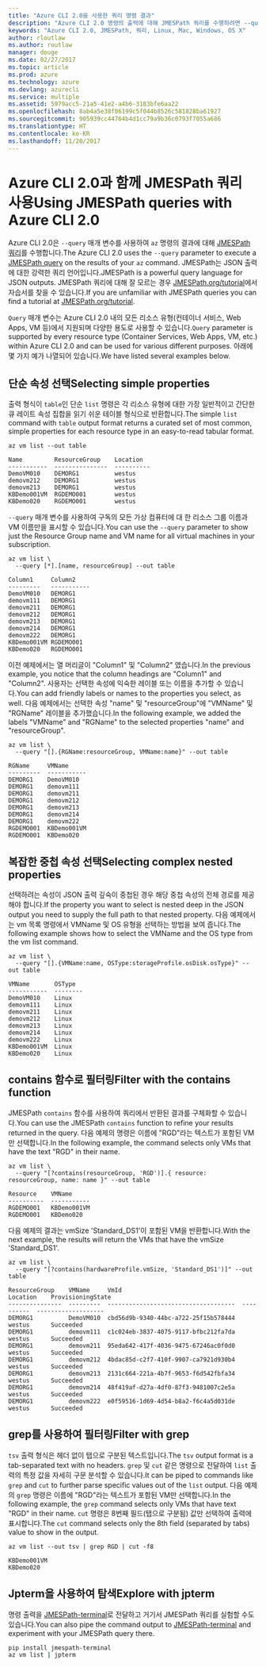 ```yaml
---
title: "Azure CLI 2.0을 사용한 쿼리 명령 결과"
description: "Azure CLI 2.0 명령의 출력에 대해 JMESPath 쿼리를 수행하려면 --query를 사용합니다."
keywords: "Azure CLI 2.0, JMESPath, 쿼리, Linux, Mac, Windows, OS X"
author: rloutlaw
ms.author: routlaw
manager: douge
ms.date: 02/27/2017
ms.topic: article
ms.prod: azure
ms.technology: azure
ms.devlang: azurecli
ms.service: multiple
ms.assetid: 5979acc5-21a5-41e2-a4b6-3183bfe6aa22
ms.openlocfilehash: 8ab4a5e38f06199c5f044b8526c581828ba61927
ms.sourcegitcommit: 905939cc44764b4d1cc79a9b36c0793f7055a686
ms.translationtype: HT
ms.contentlocale: ko-KR
ms.lasthandoff: 11/20/2017
---
```

# <a name="using-jmespath-queries-with-azure-cli-20"></a><span data-ttu-id="18fe3-104">Azure CLI 2.0과 함께 JMESPath 쿼리 사용</span><span class="sxs-lookup"><span data-stu-id="18fe3-104">Using JMESPath queries with Azure CLI 2.0</span></span>

<span data-ttu-id="18fe3-105">Azure CLI 2.0은 `--query` 매개 변수를 사용하여 `az` 명령의 결과에 대해 [JMESPath 쿼리](http://jmespath.org)를 수행합니다.</span><span class="sxs-lookup"><span data-stu-id="18fe3-105">The Azure CLI 2.0 uses the `--query` parameter to execute a [JMESPath query](http://jmespath.org) on the results of your `az` command.</span></span> <span data-ttu-id="18fe3-106">JMESPath는 JSON 출력에 대한 강력한 쿼리 언어입니다.</span><span class="sxs-lookup"><span data-stu-id="18fe3-106">JMESPath is a powerful query language for JSON outputs.</span></span>  <span data-ttu-id="18fe3-107">JMESPath 쿼리에 대해 잘 모르는 경우 [JMESPath.org/tutorial](http://JMESPath.org/tutorial.html)에서 자습서를 찾을 수 있습니다.</span><span class="sxs-lookup"><span data-stu-id="18fe3-107">If you are unfamiliar with JMESPath queries you can find a tutorial at [JMESPath.org/tutorial](http://JMESPath.org/tutorial.html).</span></span>

<span data-ttu-id="18fe3-108">`Query` 매개 변수는 Azure CLI 2.0 내의 모든 리소스 유형(컨테이너 서비스, Web Apps, VM 등)에서 지원되며 다양한 용도로 사용할 수 있습니다.</span><span class="sxs-lookup"><span data-stu-id="18fe3-108">`Query` parameter is supported by every resource type (Container Services, Web Apps, VM, etc.) within Azure CLI 2.0 and can be used for various different purposes.</span></span>  <span data-ttu-id="18fe3-109">아래에 몇 가지 예가 나열되어 있습니다.</span><span class="sxs-lookup"><span data-stu-id="18fe3-109">We have listed several examples below.</span></span>

## <a name="selecting-simple-properties"></a><span data-ttu-id="18fe3-110">단순 속성 선택</span><span class="sxs-lookup"><span data-stu-id="18fe3-110">Selecting simple properties</span></span>

<span data-ttu-id="18fe3-111">출력 형식이 `table`인 단순 `list` 명령은 각 리소스 유형에 대한 가장 일반적이고 간단한 큐 레이트 속성 집합을 읽기 쉬운 테이블 형식으로 반환합니다.</span><span class="sxs-lookup"><span data-stu-id="18fe3-111">The simple `list` command with `table` output format returns a curated set of most common, simple properties for each resource type in an easy-to-read tabular format.</span></span>

```azurecli-interactive
az vm list --out table
```

```
Name         ResourceGroup    Location
-----------  ---------------  ----------
DemoVM010    DEMORG1          westus
demovm212    DEMORG1          westus
demovm213    DEMORG1          westus
KBDemo001VM  RGDEMO001        westus
KBDemo020    RGDEMO001        westus
```

<span data-ttu-id="18fe3-112">`--query` 매개 변수를 사용하여 구독의 모든 가상 컴퓨터에 대 한 리소스 그룹 이름과 VM 이름만을 표시할 수 있습니다.</span><span class="sxs-lookup"><span data-stu-id="18fe3-112">You can use the `--query` parameter to show just the Resource Group name and VM name for all virtual machines in your subscription.</span></span>

```azurecli-interactive
az vm list \
  --query [*].[name, resourceGroup] --out table
```

```
Column1     Column2
---------   -----------
DemoVM010   DEMORG1
demovm111   DEMORG1
demovm211   DEMORG1
demovm212   DEMORG1
demovm213   DEMORG1
demovm214   DEMORG1
demovm222   DEMORG1
KBDemo001VM RGDEMO001
KBDemo020   RGDEMO001
```

<span data-ttu-id="18fe3-113">이전 예제에서는 열 머리글이 "Column1" 및 "Column2" 였습니다.</span><span class="sxs-lookup"><span data-stu-id="18fe3-113">In the previous example, you notice that the column headings are "Column1" and "Column2".</span></span>  <span data-ttu-id="18fe3-114">사용자는 선택한 속성에 익숙한 레이블 또는 이름을 추가할 수 있습니다.</span><span class="sxs-lookup"><span data-stu-id="18fe3-114">You can add friendly labels or names to the properties you select, as well.</span></span>  <span data-ttu-id="18fe3-115">다음 예제에서는 선택한 속성 "name" 및 "resourceGroup"에 "VMName" 및 "RGName" 레이블을 추가했습니다.</span><span class="sxs-lookup"><span data-stu-id="18fe3-115">In the following example, we added the labels "VMName" and "RGName" to the selected properties "name" and "resourceGroup".</span></span>


```azurecli-interactive
az vm list \
  --query "[].{RGName:resourceGroup, VMName:name}" --out table
```

```
RGName     VMName
---------  -----------
DEMORG1    DemoVM010
DEMORG1    demovm111
DEMORG1    demovm211
DEMORG1    demovm212
DEMORG1    demovm213
DEMORG1    demovm214
DEMORG1    demovm222
RGDEMO001  KBDemo001VM
RGDEMO001  KBDemo020
```

## <a name="selecting-complex-nested-properties"></a><span data-ttu-id="18fe3-116">복잡한 중첩 속성 선택</span><span class="sxs-lookup"><span data-stu-id="18fe3-116">Selecting complex nested properties</span></span>

<span data-ttu-id="18fe3-117">선택하려는 속성이 JSON 출력 깊숙이 중첩된 경우 해당 중첩 속성의 전체 경로를 제공해야 합니다.</span><span class="sxs-lookup"><span data-stu-id="18fe3-117">If the property you want to select is nested deep in the JSON output you need to supply the full path to that nested property.</span></span> <span data-ttu-id="18fe3-118">다음 예제에서는 vm 목록 명령에서 VMName 및 OS 유형을 선택하는 방법을 보여 줍니다.</span><span class="sxs-lookup"><span data-stu-id="18fe3-118">The following example shows how to select the VMName and the OS type from the vm list command.</span></span>

```azurecli-interactive
az vm list \
  --query "[].{VMName:name, OSType:storageProfile.osDisk.osType}" --out table
```

```
VMName       OSType
-----------  --------
DemoVM010    Linux
demovm111    Linux
demovm211    Linux
demovm212    Linux
demovm213    Linux
demovm214    Linux
demovm222    Linux
KBDemo001VM  Linux
KBDemo020    Linux
```

## <a name="filter-with-the-contains-function"></a><span data-ttu-id="18fe3-119">contains 함수로 필터링</span><span class="sxs-lookup"><span data-stu-id="18fe3-119">Filter with the contains function</span></span>

<span data-ttu-id="18fe3-120">JMESPath `contains` 함수를 사용하여 쿼리에서 반환된 결과를 구체화할 수 있습니다.</span><span class="sxs-lookup"><span data-stu-id="18fe3-120">You can use the JMESPath `contains` function to refine your results returned in the query.</span></span>
<span data-ttu-id="18fe3-121">다음 예제의 명령은 이름에 "RGD"라는 텍스트가 포함된 VM만 선택합니다.</span><span class="sxs-lookup"><span data-stu-id="18fe3-121">In the following example, the command selects only VMs that have the text "RGD" in their name.</span></span>  

```azurecli-interactive
az vm list \
  --query "[?contains(resourceGroup, 'RGD')].{ resource: resourceGroup, name: name }" --out table
```

```
Resource    VMName
----------  -----------
RGDEMO001   KBDemo001VM
RGDEMO001   KBDemo020
```

<span data-ttu-id="18fe3-122">다음 예제의 결과는 vmSize 'Standard_DS1'이 포함된 VM을 반환합니다.</span><span class="sxs-lookup"><span data-stu-id="18fe3-122">With the next example, the results will return the VMs that have the vmSize 'Standard_DS1'.</span></span>

```azurecli-interactive
az vm list \
  --query "[?contains(hardwareProfile.vmSize, 'Standard_DS1')]" --out table
```

```
ResourceGroup    VMName     VmId                                  Location    ProvisioningState
---------------  ---------  ------------------------------------  ----------  -------------------
DEMORG1          DemoVM010  cbd56d9b-9340-44bc-a722-25f15b578444  westus      Succeeded
DEMORG1          demovm111  c1c024eb-3837-4075-9117-bfbc212fa7da  westus      Succeeded
DEMORG1          demovm211  95eda642-417f-4036-9475-67246ac0f0d0  westus      Succeeded
DEMORG1          demovm212  4bdac85d-c2f7-410f-9907-ca7921d930b4  westus      Succeeded
DEMORG1          demovm213  2131c664-221a-4b7f-9653-f6d542fbfa34  westus      Succeeded
DEMORG1          demovm214  48f419af-d27a-4df0-87f3-9481007c2e5a  westus      Succeeded
DEMORG1          demovm222  e0f59516-1d69-4d54-b8a2-f6c4a5d031de  westus      Succeeded
```

## <a name="filter-with-grep"></a><span data-ttu-id="18fe3-123">grep를 사용하여 필터링</span><span class="sxs-lookup"><span data-stu-id="18fe3-123">Filter with grep</span></span>

<span data-ttu-id="18fe3-124">`tsv` 출력 형식은 헤더 없이 탭으로 구분된 텍스트입니다.</span><span class="sxs-lookup"><span data-stu-id="18fe3-124">The `tsv` output format is a tab-separated text with no headers.</span></span> <span data-ttu-id="18fe3-125">`grep` 및 `cut` 같은 명령으로 전달하여 `list` 출력의 특정 값을 자세히 구문 분석할 수 있습니다.</span><span class="sxs-lookup"><span data-stu-id="18fe3-125">It can be piped to commands like `grep` and `cut` to further parse specific values out of the `list` output.</span></span> <span data-ttu-id="18fe3-126">다음 예제의 `grep` 명령은 이름에 "RGD"라는 텍스트가 포함된 VM만 선택합니다.</span><span class="sxs-lookup"><span data-stu-id="18fe3-126">In the following example, the `grep` command selects only VMs that have text "RGD" in their name.</span></span>  <span data-ttu-id="18fe3-127">`cut` 명령은 8번째 필드(탭으로 구분됨) 값만 선택하여 출력에 표시합니다.</span><span class="sxs-lookup"><span data-stu-id="18fe3-127">The `cut` command selects only the 8th field (separated by tabs) value to show in the output.</span></span>

```azurecli-interactive
az vm list --out tsv | grep RGD | cut -f8
```

```
KBDemo001VM
KBDemo020
```

## <a name="explore-with-jpterm"></a><span data-ttu-id="18fe3-128">Jpterm을 사용하여 탐색</span><span class="sxs-lookup"><span data-stu-id="18fe3-128">Explore with jpterm</span></span>

<span data-ttu-id="18fe3-129">명령 출력을 [JMESPath-terminal](https://github.com/jmespath/jmespath.terminal)로 전달하고 거기서 JMESPath 쿼리를 실험할 수도 있습니다.</span><span class="sxs-lookup"><span data-stu-id="18fe3-129">You can also pipe the command output to [JMESPath-terminal](https://github.com/jmespath/jmespath.terminal) and experiment with your JMESPath query there.</span></span>

```bash
pip install jmespath-terminal
az vm list | jpterm
```

